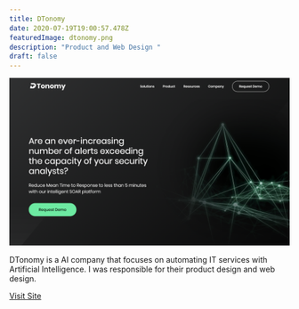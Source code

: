 ```yaml
---
title: DTonomy
date: 2020-07-19T19:00:57.478Z
featuredImage: dtonomy.png
description: "Product and Web Design "
draft: false
---
```

![DTonomy](dtonomy.png)

DTonomy is a AI company that focuses on automating IT services with Artificial Intelligence. I was responsible for their product design and web design. 

[Visit Site](https://www.dtonomy.com/)